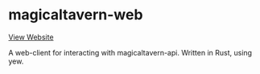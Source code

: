 # magicaltavern-web
[View Website](https://taverne.nerdsplayingpnp.de/)

A web-client for interacting with magicaltavern-api. Written in Rust, using yew.
